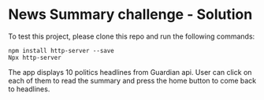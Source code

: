 # News Summary challenge - Solution

To test this project, please clone this repo and run the following commands:

```
npm install http-server --save
Npx http-server
```

The app displays 10 politics headlines from Guardian api. User can click on each of them to read the summary and press the home button to come back to headlines.